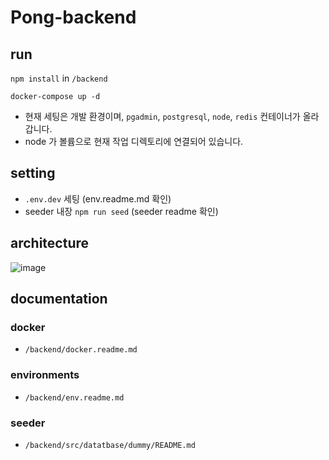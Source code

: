 # Pong-backend
## run
`npm install` in `/backend`

`docker-compose up -d`
- 현재 세팅은 개발 환경이며, `pgadmin`, `postgresql`, `node`, `redis` 컨테이너가 올라갑니다.
- node 가 볼륨으로 현재 작업 디렉토리에 연결되어 있습니다.
## setting
- `.env.dev` 세팅 (env.readme.md 확인)
- seeder 내장 `npm run seed` (seeder readme 확인)
## architecture
![image](https://user-images.githubusercontent.com/81505228/224909735-59149f6c-f75d-45fd-b4fb-68e12714799a.png)
## documentation
### docker
- `/backend/docker.readme.md`
### environments
- `/backend/env.readme.md`
### seeder
- `/backend/src/datatbase/dummy/README.md`